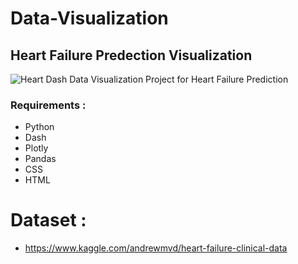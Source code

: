 # Data-Visualization
## Heart Failure Predection Visualization
![Heart](https://github.com/mo7ashraf/Data-Visualization/blob/tree/main/DashFinalProject/assets/background.jpg)
Dash Data Visualization Project for Heart Failure Prediction

### Requirements : 
* Python
* Dash
* Plotly
* Pandas
* CSS
* HTML

# Dataset :
* https://www.kaggle.com/andrewmvd/heart-failure-clinical-data

